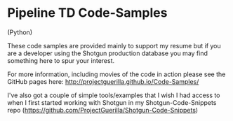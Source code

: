 Pipeline TD Code-Samples
=====================

(Python)


These code samples are provided mainly to support my resume but if you are a developer using the Shotgun production database you may find something here to spur your interest.

For more information, including movies of the code in action please see the GitHub pages here: http://projectguerilla.github.io/Code-Samples/

I've also got a couple of simple tools/examples that I wish I had access to when I first started working with Shotgun in my Shotgun-Code-Snippets repo (https://github.com/ProjectGuerilla/Shotgun-Code-Snippets)
